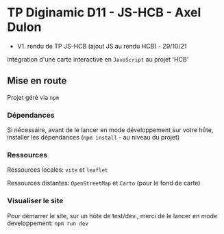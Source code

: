 # TP Diginamic D11 - JS-HCB - Axel Dulon

- V1. rendu de TP JS-HCB (ajout JS au rendu HCB) - 29/10/21

Intégration d'une carte interactive en `JavaScript` au projet 'HCB'

## Mise en route

Projet géré via `npm` 

### Dépendances

Si nécessaire, avant de le lancer en mode développement sur votre hôte, installer les dépendances (`npm install` - au niveau du projet)

### Ressources

Ressources locales: `vite` et `leaflet`

Ressources distantes: `OpenStreetMap` et `Carto` (pour le fond de carte)

### Visualiser le site

Pour démarrer le site, sur un hôte de test/dev., merci de le lancer en mode developpement: `npm run dev`
